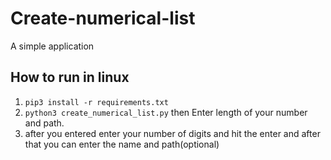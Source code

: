 # Create-numerical-list

A simple application
## How to run in linux
1.  `pip3 install -r requirements.txt`
2. `python3 create_numerical_list.py`
then Enter length of your number and path.
3. after you entered enter your number of digits and hit the enter and after that you can enter the name and path(optional)
